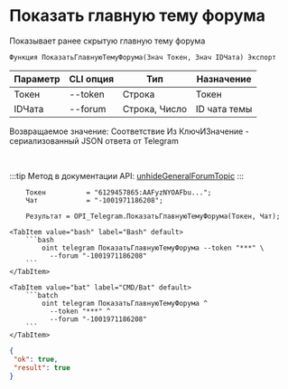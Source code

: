 ﻿---
sidebar_position: 8
---

# Показать главную тему форума
 Показывает ранее скрытую главную тему форума



`Функция ПоказатьГлавнуюТемуФорума(Знач Токен, Знач IDЧата) Экспорт`

  | Параметр | CLI опция | Тип | Назначение |
  |-|-|-|-|
  | Токен | --token | Строка | Токен |
  | IDЧата | --forum | Строка, Число | ID чата темы |

  
  Возвращаемое значение:   Соответствие Из КлючИЗначение - сериализованный JSON ответа от Telegram

<br/>

:::tip
Метод в документации API: [unhideGeneralForumTopic](https://core.telegram.org/bots/api#unhidegeneralforumtopic)
:::
<br/>


```bsl title="Пример кода"
    Токен          = "6129457865:AAFyzNYOAFbu...";
    Чат            = "-1001971186208";

    Результат = OPI_Telegram.ПоказатьГлавнуюТемуФорума(Токен, Чат);
```
    

 <Tabs>
  
    <TabItem value="bash" label="Bash" default>
        ```bash
            oint telegram ПоказатьГлавнуюТемуФорума --token "***" \
              --forum "-1001971186208"
        ```
    </TabItem>
  
    <TabItem value="bat" label="CMD/Bat" default>
        ```batch
            oint telegram ПоказатьГлавнуюТемуФорума ^
              --token "***" ^
              --forum "-1001971186208"
        ```
    </TabItem>
</Tabs>


```json title="Результат"
{
 "ok": true,
 "result": true
}
```
